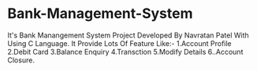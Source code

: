 # Bank-Management-System
It's Bank Manangement System Project Developed By Navratan Patel With Using C Language. It Provide Lots Of Feature Like:- 1.Account Profile 2.Debit Card 3.Balance Enquiry 4.Transction 5.Modify Details 6..Account Closure.
